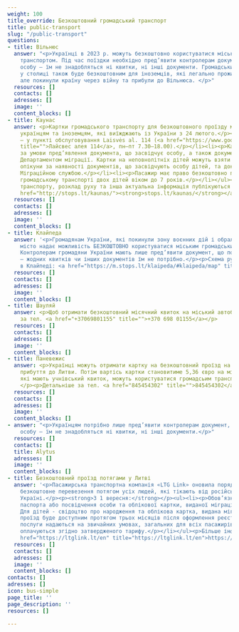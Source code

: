 ```yaml
---
weight: 100
title_override: Безкоштовний громадський транспорт
title: public-transport
slug: "/public-transport"
questions:
- title: Вільнюс
  answer: "<p>Українці в 2023 р. можуть безкоштовно користуватися міським громадським
    транспортом. Під час поїздки необхідно пред’явити контролерам документ, що засвідчує
    особу – їм не знадобляться ні квитки, ні інші документи. Громадський транспорт
    у столиці також буде безкоштовним для іноземців, які легально проживали в Україні,
    але покинули країну через війну та прибули до Вільнюса. </p>"
  resources: []
  contacts: []
  adresses: []
  image: ''
  content_blocks: []
- title: Каунас
  answer: <p>Картки громадського транспорту для безкоштовного проїзду містом видаються
    українцям та іноземцям, які виїжджають із України з 24 лютого.</p><ul><li><p>Отримання
    – у пункті обслуговування Laisvės al. 114 (<a href="https://www.google.com/maps/place/Laisv%C4%97s+al.+114,+44253+Kaunas/@54.8980238,23.9016282,17z/data=!3m1!4b1!4m5!3m4!1s0x46e7220c70835701:0xa8d6f940092cf0b8!8m2!3d54.8980238!4d23.9016282"
    title="">Лайсвес алея 114</a>, пн–пт 7.30–18.00).</p></li><li><p>Картка видається
    за умови пред’явлення документа, що засвідчує особу, а також документа, виданого
    Департаментом міграції. Картки на неповнолітніх дітей можуть взяти батьки чи законні
    опікуни за наявності документів, що засвідчують особу дітей, та документів, виданих
    Міграційною службою.</p></li><li><p>Пасажир має право безкоштовно перевозити у
    громадському транспорті двох дітей віком до 7 років.</p></li></ul><p>Зупинки громадського
    транспорту, розклад руху та інша актуальна інформація публікуються на сайті <a
    href="http://stops.lt/kaunas/"><strong>stops.lt/kaunas/</strong></a>.</p>
  resources: []
  contacts: []
  adresses: []
  image: ''
  content_blocks: []
- title: Клайпеда
  answer: '<p>Громадянам України, які покинули зону воєнних дій і обрали Клайпеду,
    місто надає можливість БЕЗКОШТОВНО користуватися міським громадським транспортом.
    Контролерам громадяни України мають лише пред’явити документ, що посвідчує особу
    – жодних квитків чи інших документів їм не потрібно.</p><p>Схема руху транспорту
    в Клайпеді: <a href="https://m.stops.lt/klaipeda/#klaipeda/map" title="https://m.stops.lt/klaipeda/#klaipeda/map"><strong>https://m.stops.lt/klaipeda/#klaipeda/map</strong></a></p>'
  resources: []
  contacts: []
  adresses: []
  image: ''
  content_blocks: []
- title: Шауляй
  answer: <p>Щоб отримати безкоштовний місячний квиток на міський автобус, зателефонуйте
    за тел. <a href="+37069801155" title="">+370 698 01155</a></p>
  resources: []
  contacts: []
  adresses: []
  image: ''
  content_blocks: []
- title: Паневежис
  answer: <p>Українці можуть отримати картку на безкоштовний проїзд на 1 місяц після
    прибуття до Литви. Потім вартісь картки становитиме 5,36 євро на місяц.</p><p>Діти,
    які мають учнівський квиток, можуть користуватися громадсьим транспортом безкоштовно.
    </p><p>Детальніше за тел. <a href="845454302" title="">845454302</a> (російською)</p>
  resources: []
  contacts: []
  adresses: []
  image: ''
  content_blocks: []
- answer: "<p>Українцям потрібно лише пред’явити контролерам документ, що засвідчує
    особу – їм не знадобляться ні квитки, ні інші документи.</p>"
  resources: []
  contacts: []
  title: Alytus
  adresses: []
  image: ''
  content_blocks: []
- title: Безкоштовний проїзд потягами у Литві
  answer: '<p>Пасажирська транспортна компанія «LTG Link» оновила порядок і забезпечує
    безкоштовне перевезення потягом усіх людей, які тікають від російської війни в
    Україні.</p><p><strong>З 1 вересня:</strong></p><ul><li><p>Обов’язковим є пред’явлення
    паспорта або посвідчення особи та облікової картки, виданої міграційною службою.
    Для дітей - свідоцтво про народження та облікова картка, видана міграційною службою.</p></li><li><p>Безкоштовний
    проїзд буде доступним протягом трьох місяців після оформлення реєстраційної картки.</p></li><li><p>Додаткові
    послуги надаються на звичайних умовах, загальних для всіх пасажирів, тобто тобто
    оплачуються згідно затвердженого тарифу.</p></li></ul><p>Більше інформації: <a
    href="https://ltglink.lt/en" title="https://ltglink.lt/en">https://ltglink.lt/en</a></p>'
  resources: []
  contacts: []
  adresses: []
  image: ''
  content_blocks: []
contacts: []
adresses: []
icon: bus-simple
page_title: ''
page_description: ''
resources: []

---
```


